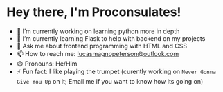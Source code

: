 # Hey there, I'm Proconsulates!

- 🔭 I’m currently working on learning python more in depth
- 🌱 I’m currently learning Flask to help with backend on my projects
- 💬 Ask me about frontend programming with HTML and CSS
- 📫 How to reach me: [lucasmagnopeterson@outlook.com](mailto:lucasmagnopeterson@outlook.com)
- 😄 Pronouns: He/Him
- ⚡ Fun fact: I like playing the trumpet (curently working on `Never Gonna Give You Up` on it; Email me if you want to know how its going on)
